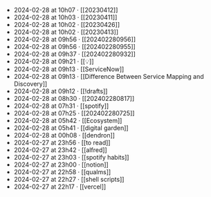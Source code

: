 - 2024-02-28 at 10h07 · [[20230412]]
- 2024-02-28 at 10h03 · [[20230411]]
- 2024-02-28 at 10h02 · [[20230426]]
- 2024-02-28 at 10h02 · [[20230413]]
- 2024-02-28 at 09h56 · [[202402280956]]
- 2024-02-28 at 09h56 · [[202402280955]]
- 2024-02-28 at 09h37 · [[202402280932]]
- 2024-02-28 at 09h21 · [[💡]]
- 2024-02-28 at 09h13 · [[ServiceNow]]
- 2024-02-28 at 09h13 · [[Difference Between Service Mapping and Discovery]]
- 2024-02-28 at 09h12 · [[!drafts]]
- 2024-02-28 at 08h30 · [[202402280817]]
- 2024-02-28 at 07h31 · [[spotify]]
- 2024-02-28 at 07h25 · [[202402280725]]
- 2024-02-28 at 05h42 · [[Ecosystem]]
- 2024-02-28 at 05h41 · [[digital garden]]
- 2024-02-28 at 00h08 · [[dendron]]
- 2024-02-27 at 23h56 · [[to read]]
- 2024-02-27 at 23h42 · [[alfred]]
- 2024-02-27 at 23h03 · [[spotify habits]]
- 2024-02-27 at 23h00 · [[notion]]
- 2024-02-27 at 22h58 · [[qualms]]
- 2024-02-27 at 22h27 · [[shell scripts]]
- 2024-02-27 at 22h17 · [[vercel]]
